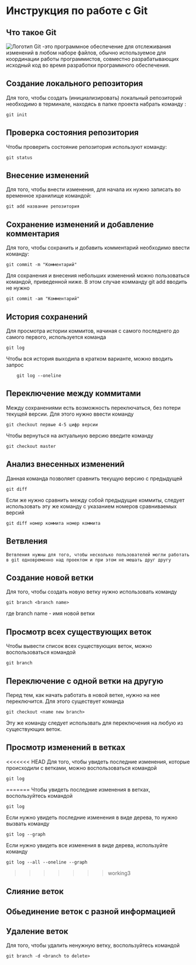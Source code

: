 # **Инструкция по работе с Git**

## Что такое Git ##

![Логотип](logo.png) Git -это программное обеспечение для отслеживания изменений в любом наборе файлов, обычно используемое для координации работы программистов, совместно разрабатывающих исходный код во время разработки программного обеспечения.

## Создание локального репозитория ##

Для того, чтобы создать (инициализировать) локальный репозиторий необходимо в терминале, находясь в папке проекта набрать команду :

    git init


## Проверка состояния репозитория ##

Чтобы проверить состояние репозитория используют команду:

    git status
    

## Внесение изменений

Для того, чтобы внести изменения, для начала их нужно записать во временное хранилище командой:

    git add название репозитория


## Сохранение изменений и добавление комментария

Для того, чтобы сохранить и добавить комментарий необходимо ввести команду:

    git commit -m "Комментарий"



Для сохранения и внесения небольших изменений можно пользоваться командой, приведенной ниже. В этом случае комманду git add вводить не нужно

    git commit -am "Комментарий"

## История сохранений

Для просмотра истории коммитов, начиная с самого последнего до самого первого, используется команда 

    git log


Чтобы вся история выходила в кратком варианте, можно вводить запрос 

        git log --oneline


## Переключение между коммитами

Между сохранениями есть возможность переключаться, без потери текущей версии. Для этого нужно ввести команду

    git checkout первые 4-5 цифр версии


Чтобы вернуться на актуальную версию введите команду

    git checkout master

## Анализ внесенных изменений

Данная команда позволяет сравнить текущую версию с предыдущей

    git diff

Если же нужно сравнить между собой предыдущие коммиты, следует использовать эту же команду с указанием номеров сравниваемых версий

    git diff номер коммита номер коммита


## Ветвления

    Ветвления нужны для того, чтобы несколько пользователей могли работать в git одновременно над проектом и при этом не мешать друг другу

## Создание новой ветки

Для того, чтобы создать новую ветку нужно использовать команду

    git branch <branch name>

где branch name - имя новой ветки

## Просмотр всех существующих веток

Чтобы вывести список всех существующих веток, можно воспользоваться командой 

    git branch

## Переключение с одной ветки на другую

Перед тем, как начать работать в новой ветке, нужно на нее переключится. Для этого существует команда

    git checkout <name new branch>

Эту же команду следует использвать для переключения на любую из существующих веток.

## Просмотр изменений в ветках

<<<<<<< HEAD
Для того, чтобы увидеть последние изменения, которые происходили с ветками, можно воспользоваться командой

    git log
=======
Чтобы увидеть последние изменения в ветках, воспользуйтесь командой 

    git log

Если нужно увидеть последние изменения в виде дерева, то нужно вызвать команду

    git log --graph

Если  нужно увидеть все изменения в виде дерева, используйте команду

    git log --all --oneline --graph
>>>>>>> working3

## Слияние веток

## Обьединение веток с разной информацией

## Удаление веток

Для того, чтобы удалить ненужную ветку, воспользуйтесь командой 

    git branch -d <branch to delete>





    